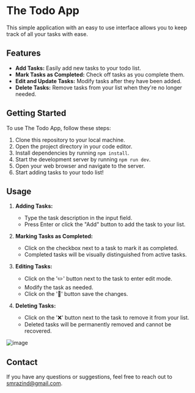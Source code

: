 # The Todo App
This simple application with an easy to use interface allows you to keep track of all your tasks with ease.

## Features
- **Add Tasks:** Easily add new tasks to your todo list.
- **Mark Tasks as Completed:** Check off tasks as you complete them.
- **Edit and Update Tasks:** Modify tasks after they have been added.
- **Delete Tasks:** Remove tasks from your list when they're no longer needed.

## Getting Started

To use The Todo App, follow these steps:

1. Clone this repository to your local machine.
2. Open the project directory in your code editor.
3. Install dependencies by running `npm install`.
4. Start the development server by running `npm run dev`.
5. Open your web browser and navigate to the server.
6. Start adding tasks to your todo list!

## Usage

1. **Adding Tasks:**
   - Type the task description in the input field.
   - Press Enter or click the "Add" button to add the task to your list.

2. **Marking Tasks as Completed:**
   - Click on the checkbox next to a task to mark it as completed.
   - Completed tasks will be visually distinguished from active tasks.

3. **Editing Tasks:**
   - Click on the '✏️' button next to the task to enter edit mode.
   - Modify the task as needed.
   - Click on the '📁' button save the changes.

4. **Deleting Tasks:**
   - Click on the '❌' button next to the task to remove it from your list.
   - Deleted tasks will be permanently removed and cannot be recovered.

![image](https://github.com/anonlegionoke/react/assets/127176580/7dfa1d8f-5e60-4012-849e-86129f2baaf5)

## Contact

If you have any questions or suggestions, feel free to reach out to smrazind@gmail.com.
